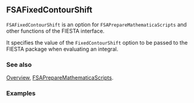 ```mathematica
 
```

## FSAFixedContourShift

`FSAFixedContourShift` is an option for `FSAPrepareMathematicaScripts` and other functions of the FIESTA interface.

It specifies the value of the `FixedContourShift` option to be passed to the FIESTA package when evaluating an integral.

### See also

[Overview](Extra/FeynHelpers.md), [FSAPrepareMathematicaScripts](FSAPrepareMathematicaScripts.md).

### Examples